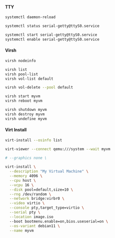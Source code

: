 #### TTY

```bash
systemctl daemon-reload

systemctl status serial-getty@ttyS0.service

systemctl start serial-getty@ttyS0.service
systemctl enable serial-getty@ttyS0.service
```

#### Virsh

```bash
virsh nodeinfo
```

```bash
virsh list
virsh pool-list
virsh vol-list default
```

```bash
virsh vol-delete --pool default 
```

```bash
virsh start myvm
virsh reboot myvm
```

```bash
virsh shutdown myvm
virsh destroy myvm
virsh undefine myvm
```

#### Virt Install

```bash
virt-install --osinfo list
```

```bash
virt-viewer --connect qemu:///system --wait myvm
```

```bash
# --graphics none \
  
virt-install \
  --description "My Virtual Machine" \
  --memory 4096 \
  --cpu host \
  --vcpu 16 \
  --disk pool=default,size=10 \
  --rng /dev/random \
  --network bridge:virbr0 \
  --video virtio \
  --console pty,target_type=virtio \
  --serial pty \
  --location image.iso 
  --boot bootmenu.enable=on,bios.useserial=on \
  --os-variant debian11 \
  --name myvm
```
